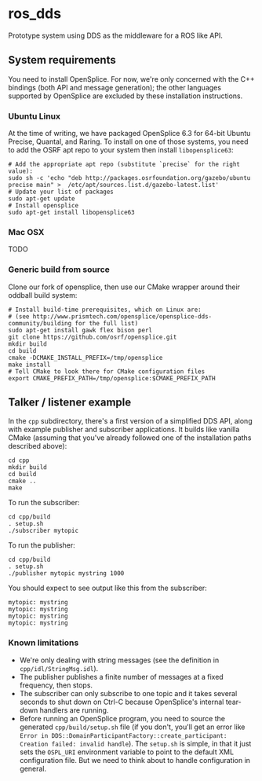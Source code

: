 # ros_dds

Prototype system using DDS as the middleware for a ROS like API.

## System requirements

You need to install OpenSplice.  For now, we're only concerned with the C++
bindings (both API and message generation); the other languages supported by
OpenSplice are excluded by these installation instructions.

### Ubuntu Linux

At the time of writing, we have packaged OpenSplice 6.3 for 64-bit Ubuntu
Precise, Quantal, and Raring.  To install on one of those systems, you need to
add the OSRF apt repo to your system then install `libopensplice63`:

~~~
# Add the appropriate apt repo (substitute `precise` for the right value):
sudo sh -c 'echo "deb http://packages.osrfoundation.org/gazebo/ubuntu precise main" >  /etc/apt/sources.list.d/gazebo-latest.list'
# Update your list of packages
sudo apt-get update
# Install opensplice
sudo apt-get install libopensplice63
~~~

### Mac OSX

TODO

### Generic build from source

Clone our fork of opensplice, then use our CMake wrapper around their oddball build system:

~~~
# Install build-time prerequisites, which on Linux are:
# (see http://www.prismtech.com/opensplice/opensplice-dds-community/building for the full list)
sudo apt-get install gawk flex bison perl
git clone https://github.com/osrf/opensplice.git
mkdir build
cd build
cmake -DCMAKE_INSTALL_PREFIX=/tmp/opensplice
make install
# Tell CMake to look there for CMake configuration files
export CMAKE_PREFIX_PATH=/tmp/opensplice:$CMAKE_PREFIX_PATH
~~~

## Talker / listener example

In the `cpp` subdirectory, there's a first version of a simplified DDS API, along with example publisher and subscriber applications.  It builds like vanilla CMake (assuming that you've already followed one of the installation paths described above):

~~~
cd cpp
mkdir build
cd build
cmake ..
make
~~~

To run the subscriber:

~~~
cd cpp/build
. setup.sh
./subscriber mytopic
~~~

To run the publisher:

~~~
cd cpp/build
. setup.sh
./publisher mytopic mystring 1000
~~~

You should expect to see output like this from the subscriber:

~~~
mytopic: mystring
mytopic: mystring
mytopic: mystring
mytopic: mystring
~~~

### Known limitations

* We're only dealing with string messages (see the definition in `cpp/idl/StringMsg.idl`).
* The publisher publishes a finite number of messages at a fixed frequency, then stops.
* The subscriber can only subscribe to one topic and it takes several seconds to shut down on Ctrl-C because OpenSplice's internal tear-down handlers are running.
* Before running an OpenSplice program, you need to source the generated `cpp/build/setup.sh` file (if you don't, you'll get an error like `Error in DDS::DomainParticipantFactory::create_participant: Creation failed: invalid handle`).  The `setup.sh` is simple, in that it just sets the `OSPL_URI` environment variable to point to the default XML configuration file.  But we need to think about to handle configuration in general.

